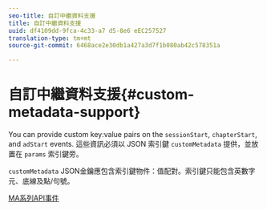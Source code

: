```yaml
---
seo-title: 自訂中繼資料支援
title: 自訂中繼資料支援
uuid: df4109dd-9fca-4c33-a7 d5-8e6 eEC257527
translation-type: tm+mt
source-git-commit: 6468ace2e30db1a427a3d7f1b080ab42c578351a

---
```



# 自訂中繼資料支援{#custom-metadata-support}

You can provide custom key:value pairs on the `sessionStart`, `chapterStart`, and `adStart` events. 這些資訊必須以 JSON 索引鍵 `customMetadata` 提供，並放置在 `params` 索引鍵旁。

`customMetadata` JSON金鑰應包含索引鍵物件：值配對。索引鍵只能包含英數字元、底線及點/句號。

[MA系列API事件](../mc-api-ref/mc-api-events-req.md)

